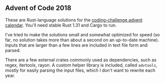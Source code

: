 ## Advent of Code 2018

These are Rust-language solutions for the
[coding-challenge advent calendar](http://adventofcode.com/2018).  You'll
need stable Rust 1.31 and Cargo to run.

I've tried to make the solutions small and somewhat optimized for speed (so far,
no solution takes more than about a second on an up-to-date machine).  Inputs
that are larger than a few lines are included in text file form and parsed.

There are a few external crates commonly used as dependencies, such as regex,
itertools, rayon.  A custom helper library is included, called `advtools`,
mostly for easily parsing the input files, which I don't want to rewrite
each year.
